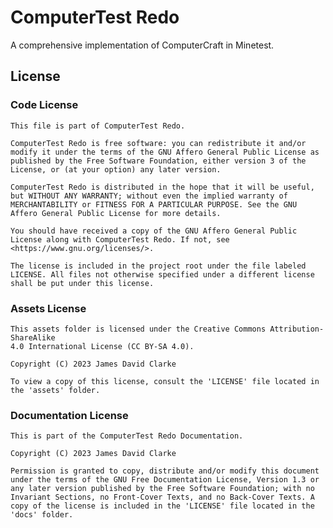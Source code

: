 # ComputerTest Redo

A comprehensive implementation of ComputerCraft in Minetest.

## License

### Code License

    This file is part of ComputerTest Redo.

    ComputerTest Redo is free software: you can redistribute it and/or modify it under the terms of the GNU Affero General Public License as published by the Free Software Foundation, either version 3 of the License, or (at your option) any later version.

    ComputerTest Redo is distributed in the hope that it will be useful, but WITHOUT ANY WARRANTY; without even the implied warranty of MERCHANTABILITY or FITNESS FOR A PARTICULAR PURPOSE. See the GNU Affero General Public License for more details.

    You should have received a copy of the GNU Affero General Public License along with ComputerTest Redo. If not, see <https://www.gnu.org/licenses/>.

    The license is included in the project root under the file labeled LICENSE. All files not otherwise specified under a different license shall be put under this license.

### Assets License

    This assets folder is licensed under the Creative Commons Attribution-ShareAlike
    4.0 International License (CC BY-SA 4.0).

    Copyright (C) 2023 James David Clarke

    To view a copy of this license, consult the 'LICENSE' file located in the 'assets' folder.

### Documentation License

    This is part of the ComputerTest Redo Documentation.

    Copyright (C) 2023 James David Clarke

    Permission is granted to copy, distribute and/or modify this document under the terms of the GNU Free Documentation License, Version 1.3 or any later version published by the Free Software Foundation; with no Invariant Sections, no Front-Cover Texts, and no Back-Cover Texts. A copy of the license is included in the 'LICENSE' file located in the 'docs' folder.
